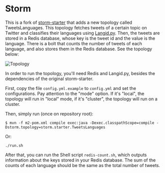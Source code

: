 # Storm

This is a fork of [storm-starter](http://github.com/nathanmarz/storm-starter) that adds a new topology called TweetsLanguages. This topology fetches tweets of a certain topic on Twitter and classifies their languages using [Langid.py](https://github.com/saffsd/langid.py). Then, the tweets are stored in a Redis database, whose key is the tweet id and the value is the language. There is a bolt that counts the number of tweets of each language, and also stores them in the Redis database. See the topology below:

![Topology](https://github.com/gr33ndata/storm-starter/tree/langidysl/docs/topology.png "Topology")

In order to run the topology, you'll need Redis and Langid.py, besides the dependencies of the original storm-starter.

First, copy the file `config.yml.example` to `config.yml` and set the configurations. Pay attention to the "mode" option. If it's "local", the topology will run in "local" mode, if it's "cluster", the topology will run on a cluster.

Then, simply run (once on repository root):

`$ mvn -f m2-pom.xml compile exec:java -Dexec.classpathScope=compile -Dstorm.topology=storm.starter.TweetsLanguages`

Or:

`./run.sh`

After that, you can run the Shell script `redis-count.sh`, which outputs information about the keys stored in your Redis database. The sum of the counts of each language should be the same as the total number of tweets.
